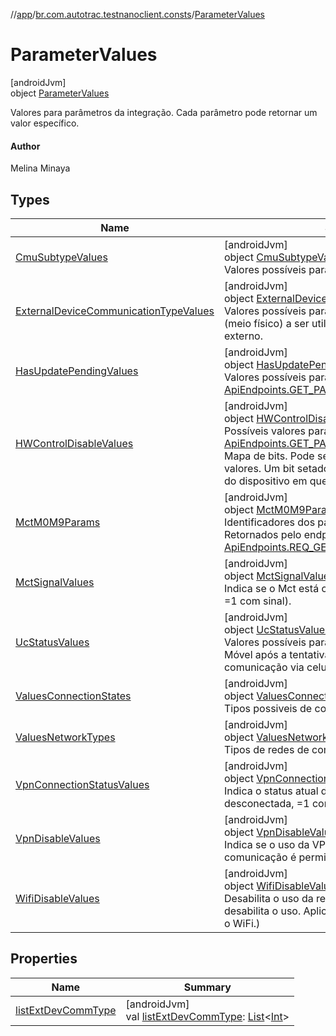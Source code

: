 //[app](../../../index.md)/[br.com.autotrac.testnanoclient.consts](../index.md)/[ParameterValues](index.md)

# ParameterValues

[androidJvm]\
object [ParameterValues](index.md)

Valores para parâmetros da integração. Cada parâmetro pode retornar um valor específico.

#### Author

Melina Minaya

## Types

| Name | Summary |
|---|---|
| [CmuSubtypeValues](-cmu-subtype-values/index.md) | [androidJvm]<br>object [CmuSubtypeValues](-cmu-subtype-values/index.md)<br>Valores possíveis para o parâmetro: |
| [ExternalDeviceCommunicationTypeValues](-external-device-communication-type-values/index.md) | [androidJvm]<br>object [ExternalDeviceCommunicationTypeValues](-external-device-communication-type-values/index.md)<br>Valores possíveis para os tipos de comunicação (meio físico) a ser utilizado com o dispositivo externo. |
| [HasUpdatePendingValues](-has-update-pending-values/index.md) | [androidJvm]<br>object [HasUpdatePendingValues](-has-update-pending-values/index.md)<br>Valores possíveis para o [ApiEndpoints.GET_PARAM_HAS_UPDATE_PENDING](../-api-endpoints/-g-e-t_-p-a-r-a-m_-h-a-s_-u-p-d-a-t-e_-p-e-n-d-i-n-g.md). |
| [HWControlDisableValues](-h-w-control-disable-values/index.md) | [androidJvm]<br>object [HWControlDisableValues](-h-w-control-disable-values/index.md)<br>Possíveis valores para [ApiEndpoints.GET_PARAM_HW_CONTROL_DISABLE](../-api-endpoints/-g-e-t_-p-a-r-a-m_-h-w_-c-o-n-t-r-o-l_-d-i-s-a-b-l-e.md). Mapa de bits. Pode ser uma combinação de um dos valores. Um bit setado indica que o gerenciamento do dispositivo em questão não deve ser executado. |
| [MctM0M9Params](-mct-m0-m9-params/index.md) | [androidJvm]<br>object [MctM0M9Params](-mct-m0-m9-params/index.md)<br>Identificadores dos parâmetros do MCT (number). Retornados pelo endpoint [ApiEndpoints.REQ_GET_MCT_PARAMETERS](../-api-endpoints/-r-e-q_-g-e-t_-m-c-t_-p-a-r-a-m-e-t-e-r-s.md). |
| [MctSignalValues](-mct-signal-values/index.md) | [androidJvm]<br>object [MctSignalValues](-mct-signal-values/index.md)<br>Indica se o Mct está com sinal ou não (=0 sem sinal, =1 com sinal). |
| [UcStatusValues](-uc-status-values/index.md) | [androidJvm]<br>object [UcStatusValues](-uc-status-values/index.md)<br>Valores possíveis para o status atualizado da Uc Móvel após a tentativa de estabelecimento de comunicação via celular com o servidor. |
| [ValuesConnectionStates](-values-connection-states/index.md) | [androidJvm]<br>object [ValuesConnectionStates](-values-connection-states/index.md)<br>Tipos possiveis de conexão. |
| [ValuesNetworkTypes](-values-network-types/index.md) | [androidJvm]<br>object [ValuesNetworkTypes](-values-network-types/index.md)<br>Tipos de redes de comunicação disponiveis. |
| [VpnConnectionStatusValues](-vpn-connection-status-values/index.md) | [androidJvm]<br>object [VpnConnectionStatusValues](-vpn-connection-status-values/index.md)<br>Indica o status atual da conexão VPN (=0 desconectada, =1 conectada). |
| [VpnDisableValues](-vpn-disable-values/index.md) | [androidJvm]<br>object [VpnDisableValues](-vpn-disable-values/index.md)<br>Indica se o uso da VPN pelo serviço de comunicação é permitido ou não. |
| [WifiDisableValues](-wifi-disable-values/index.md) | [androidJvm]<br>object [WifiDisableValues](-wifi-disable-values/index.md)<br>Desabilita o uso da rede WiFi. (=0 habilita o uso, =1 desabilita o uso. Aplicações externas podem utilizar o WiFi.) |

## Properties

| Name | Summary |
|---|---|
| [listExtDevCommType](list-ext-dev-comm-type.md) | [androidJvm]<br>val [listExtDevCommType](list-ext-dev-comm-type.md): [List](https://kotlinlang.org/api/latest/jvm/stdlib/kotlin.collections/-list/index.html)&lt;[Int](https://kotlinlang.org/api/latest/jvm/stdlib/kotlin/-int/index.html)&gt; |
